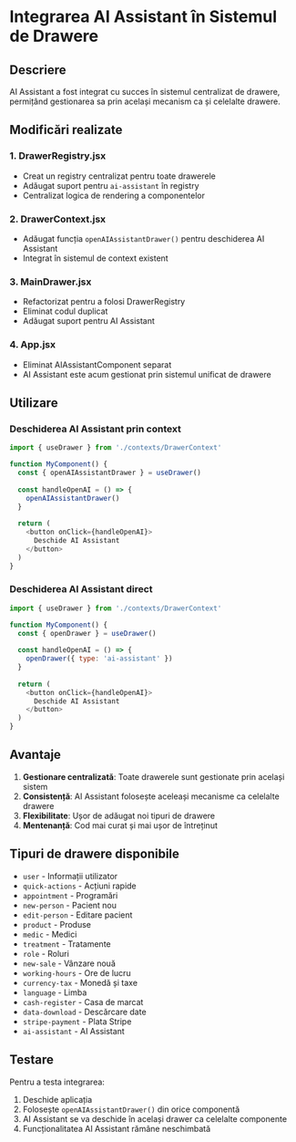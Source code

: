 # Integrarea AI Assistant în Sistemul de Drawere

## Descriere

AI Assistant a fost integrat cu succes în sistemul centralizat de drawere, permițând gestionarea sa prin același mecanism ca și celelalte drawere.

## Modificări realizate

### 1. DrawerRegistry.jsx
- Creat un registry centralizat pentru toate drawerele
- Adăugat suport pentru `ai-assistant` în registry
- Centralizat logica de rendering a componentelor

### 2. DrawerContext.jsx
- Adăugat funcția `openAIAssistantDrawer()` pentru deschiderea AI Assistant
- Integrat în sistemul de context existent

### 3. MainDrawer.jsx
- Refactorizat pentru a folosi DrawerRegistry
- Eliminat codul duplicat
- Adăugat suport pentru AI Assistant

### 4. App.jsx
- Eliminat AIAssistantComponent separat
- AI Assistant este acum gestionat prin sistemul unificat de drawere

## Utilizare

### Deschiderea AI Assistant prin context

```javascript
import { useDrawer } from './contexts/DrawerContext'

function MyComponent() {
  const { openAIAssistantDrawer } = useDrawer()
  
  const handleOpenAI = () => {
    openAIAssistantDrawer()
  }
  
  return (
    <button onClick={handleOpenAI}>
      Deschide AI Assistant
    </button>
  )
}
```

### Deschiderea AI Assistant direct

```javascript
import { useDrawer } from './contexts/DrawerContext'

function MyComponent() {
  const { openDrawer } = useDrawer()
  
  const handleOpenAI = () => {
    openDrawer({ type: 'ai-assistant' })
  }
  
  return (
    <button onClick={handleOpenAI}>
      Deschide AI Assistant
    </button>
  )
}
```

## Avantaje

1. **Gestionare centralizată**: Toate drawerele sunt gestionate prin același sistem
2. **Consistență**: AI Assistant folosește aceleași mecanisme ca celelalte drawere
3. **Flexibilitate**: Ușor de adăugat noi tipuri de drawere
4. **Mentenanță**: Cod mai curat și mai ușor de întreținut

## Tipuri de drawere disponibile

- `user` - Informații utilizator
- `quick-actions` - Acțiuni rapide
- `appointment` - Programări
- `new-person` - Pacient nou
- `edit-person` - Editare pacient
- `product` - Produse
- `medic` - Medici
- `treatment` - Tratamente
- `role` - Roluri
- `new-sale` - Vânzare nouă
- `working-hours` - Ore de lucru
- `currency-tax` - Monedă și taxe
- `language` - Limba
- `cash-register` - Casa de marcat
- `data-download` - Descărcare date
- `stripe-payment` - Plata Stripe
- `ai-assistant` - AI Assistant

## Testare

Pentru a testa integrarea:

1. Deschide aplicația
2. Folosește `openAIAssistantDrawer()` din orice componentă
3. AI Assistant se va deschide în același drawer ca celelalte componente
4. Funcționalitatea AI Assistant rămâne neschimbată
